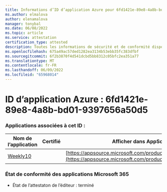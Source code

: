 ```yaml
---
title: Informations d’ID d’application Azure pour 6fd1421e-89e8-4a8b-bd01-9397656a50d5
ms.author: elmalova
author: elenamalova
manager: tonybal
ms.date: 06/08/2022
ms.topic: article
ms.service: attestation
certification_type: attested
description: Toutes les informations de sécurité et de conformité disponibles pour 6fd1421e-89e8-4a8b-bd01-9397656a50d5.
ms.openlocfilehash: 675a49ac57ded1282ea3134b53ebb35fc383dfbf
ms.sourcegitcommit: 6f2b3870f4d541dcbd5bb8312c05bfc2ea351a77
ms.translationtype: MT
ms.contentlocale: fr-FR
ms.lasthandoff: 06/09/2022
ms.locfileid: "65968014"
---
```

# <a name="azure-app-id-6fd1421e-89e8-4a8b-bd01-9397656a50d5"></a>ID d’application Azure : 6fd1421e-89e8-4a8b-bd01-9397656a50d5


### <a name="apps-associated-with-this-id"></a>Applications associées à cet ID :
| **Nom de l’application** | **Certifié** | **Afficher dans AppSource** |
|--------------|---------------|-----------------------|
| [Weekly10](../forward/WA200001441.md) |  | [https://appsource.microsoft.com/product/office/WA200001441](https://appsource.microsoft.com/product/office/WA200001441) |

### <a name="microsoft-365-app-compliance-status"></a>État de conformité des applications Microsoft 365
- État de l’attestaton de l’éditeur : terminé
